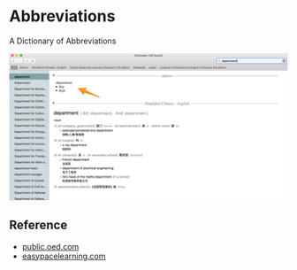 # Abbreviations
A Dictionary of Abbreviations

![screenshot.jpg](./screenshot.jpg)

## Reference

 - [public.oed.com](http://public.oed.com/how-to-use-the-oed/abbreviations/)
 - [easypacelearning.com](https://www.easypacelearning.com/english-books/english-books-for-download-pdf/category/33-3-dictionaries-to-download-in-pdf)
